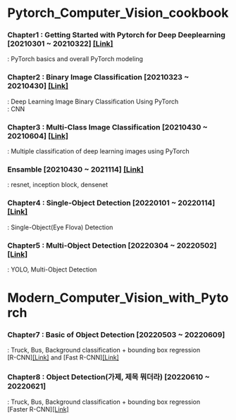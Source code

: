 # Pytorch_Computer_Vision_cookbook
### Chapter1 : Getting Started with Pytorch for Deep Deeplearning [20210301 ~ 20210322] [[Link]](https://github.com/jihyeheo/Pytorch_Computer_Vision_cookbook/tree/main/Chapter1)
: PyTorch basics and overall PyTorch modeling
  
### Chapter2 : Binary Image Classification [20210323 ~ 20210430] [[Link]](https://github.com/jihyeheo/Pytorch_Computer_Vision_cookbook/tree/main/Chapter2)
: Deep Learning Image Binary Classification Using PyTorch<br>
: CNN

### Chapter3 : Multi-Class Image Classification [20210430 ~ 20210604] [[Link]](https://github.com/jihyeheo/Pytorch_Computer_Vision_cookbook/tree/main/Chapter3)
: Multiple classification of deep learning images using PyTorch

### Ensamble [20210430 ~ 2021114] [[Link]](https://github.com/jihyeheo/Pytorch_Computer_Vision_cookbook/tree/main/Ensemble)
: resnet, inception block, densenet

### Chapter4 : Single-Object Detection [20220101 ~ 20220114][[Link]](https://github.com/jihyeheo/Pytorch_Computer_Vision_cookbook/tree/main/Chapter4)
: Single-Object(Eye Flova) Detection

### Chapter5 : Multi-Object Detection [20220304 ~ 20220502][[Link]](https://github.com/jihyeheo/Pytorch_Computer_Vision_cookbook/tree/main/Chapter5)
: YOLO, Multi-Object Detection

# Modern_Computer_Vision_with_Pytorch
### Chapter7 : Basic of Object Detection [20220503 ~ 20220609]
: Truck, Bus, Background classification + bounding box regression<br> 
[R-CNN][[Link]](https://github.com/jihyeheo/Pytorch_Computer_Vision_cookbook/blob/main/Chapter7/Training%20R-CNN_presentation.pdf) and [Fast R-CNN][[Link]](https://github.com/jihyeheo/Pytorch_Computer_Vision_cookbook/blob/main/Chapter7/Training%20Fast%20R-CNN_presentation.pdf)

### Chapter8 : Object Detection(가제, 제목 뭐더라) [20220610 ~ 20220621]
: Truck, Bus, Background classification + bounding box regression<br> 
[Faster R-CNN][[Link]](https://github.com/jihyeheo/Pytorch_Computer_Vision_cookbook/blob/main/Chapter8/Training_Faster_RCNN.ipynb)
